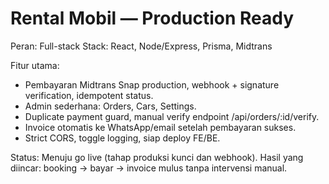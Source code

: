 # Rental Mobil — Production Ready
Peran: Full-stack
Stack: React, Node/Express, Prisma, Midtrans

Fitur utama:
- Pembayaran Midtrans Snap production, webhook + signature verification, idempotent status.
- Admin sederhana: Orders, Cars, Settings.
- Duplicate payment guard, manual verify endpoint /api/orders/:id/verify.
- Invoice otomatis ke WhatsApp/email setelah pembayaran sukses.
- Strict CORS, toggle logging, siap deploy FE/BE.

Status: Menuju go live (tahap produksi kunci dan webhook).
Hasil yang diincar: booking → bayar → invoice mulus tanpa intervensi manual.
